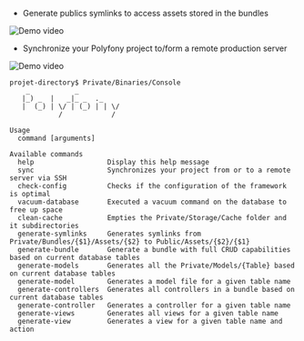 * Generate publics symlinks to access assets stored in the bundles

![Demo video](https://github.com/polyfony-inc/console/blob/master/doc/generate-symlinks.gif)

* Synchronize your Polyfony project to/form a remote production server

![Demo video](https://github.com/polyfony-inc/console/blob/master/doc/sync.gif)

```
projet-directory$ Private/Binaries/Console 
    _           _           
   |_) _  |   _|_ _  ._     
   |  (_) | \/ | (_) | | \/ 
            /            /  

Usage
  command [arguments]

Available commands
  help                  Display this help message
  sync                  Synchronizes your project from or to a remote server via SSH
  check-config          Checks if the configuration of the framework is optimal
  vacuum-database       Executed a vacuum command on the database to free up space
  clean-cache           Empties the Private/Storage/Cache folder and it subdirectories
  generate-symlinks     Generates symlinks from Private/Bundles/{$1}/Assets/{$2} to Public/Assets/{$2}/{$1}
  generate-bundle       Generate a bundle with full CRUD capabilities based on current database tables
  generate-models       Generates all the Private/Models/{Table} based on current database tables
  generate-model        Generates a model file for a given table name
  generate-controllers  Generates all controllers in a bundle based on current database tables
  generate-controller   Generates a controller for a given table name
  generate-views        Generates all views for a given table name
  generate-view         Generates a view for a given table name and action


```
